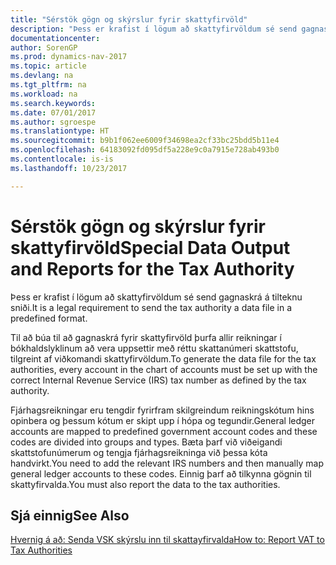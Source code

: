 ```yaml
---
title: "Sérstök gögn og skýrslur fyrir skattyfirvöld"
description: "Þess er krafist í lögum að skattyfirvöldum sé send gagnaskrá á tilteknu sniði."
documentationcenter: 
author: SorenGP
ms.prod: dynamics-nav-2017
ms.topic: article
ms.devlang: na
ms.tgt_pltfrm: na
ms.workload: na
ms.search.keywords: 
ms.date: 07/01/2017
ms.author: sgroespe
ms.translationtype: HT
ms.sourcegitcommit: b9b1f062ee6009f34698ea2cf33bc25bdd5b11e4
ms.openlocfilehash: 64183092fd095df5a228e9c0a7915e728ab493b0
ms.contentlocale: is-is
ms.lasthandoff: 10/23/2017

---
```

# <a name="special-data-output-and-reports-for-the-tax-authority"></a><span data-ttu-id="87476-103">Sérstök gögn og skýrslur fyrir skattyfirvöld</span><span class="sxs-lookup"><span data-stu-id="87476-103">Special Data Output and Reports for the Tax Authority</span></span>
<span data-ttu-id="87476-104">Þess er krafist í lögum að skattyfirvöldum sé send gagnaskrá á tilteknu sniði.</span><span class="sxs-lookup"><span data-stu-id="87476-104">It is a legal requirement to send the tax authority a data file in a predefined format.</span></span>  

<span data-ttu-id="87476-105">Til að búa til að gagnaskrá fyrir skattyfirvöld þurfa allir reikningar í bókhaldslyklinum að vera uppsettir með réttu skattanúmeri skattstofu, tilgreint af viðkomandi skattyfirvöldum.</span><span class="sxs-lookup"><span data-stu-id="87476-105">To generate the data file for the tax authorities, every account in the chart of accounts must be set up with the correct Internal Revenue Service (IRS) tax number as defined by the tax authority.</span></span>  

<span data-ttu-id="87476-106">Fjárhagsreikningar eru tengdir fyrirfram skilgreindum reikningskótum hins opinbera og þessum kótum er skipt upp í hópa og tegundir.</span><span class="sxs-lookup"><span data-stu-id="87476-106">General ledger accounts are mapped to predefined government account codes and these codes are divided into groups and types.</span></span> <span data-ttu-id="87476-107">Bæta þarf við viðeigandi skattstofunúmerum og tengja fjárhagsreikninga við þessa kóta handvirkt.</span><span class="sxs-lookup"><span data-stu-id="87476-107">You need to add the relevant IRS numbers and then manually map general ledger accounts to these codes.</span></span> <span data-ttu-id="87476-108">Einnig þarf að tilkynna gögnin til skattyfirvalda.</span><span class="sxs-lookup"><span data-stu-id="87476-108">You must also report the data to the tax authorities.</span></span>  

## <a name="see-also"></a><span data-ttu-id="87476-109">Sjá einnig</span><span class="sxs-lookup"><span data-stu-id="87476-109">See Also</span></span>
[<span data-ttu-id="87476-110">Hvernig á að: Senda VSK skýrslu inn til skattayfirvalda</span><span class="sxs-lookup"><span data-stu-id="87476-110">How to: Report VAT to Tax Authorities</span></span>](../../finance-how-report-vat.md)

